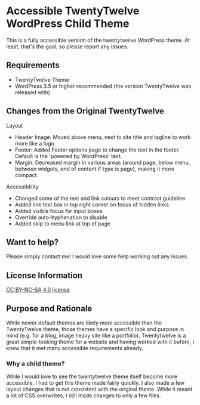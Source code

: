 # Accessible TwentyTwelve WordPress Child Theme
This is a fully accessible version of the twentytwelve WordPress theme. At least, that's the goal, so please report any issues.

## Requirements
* TwentyTwelve Theme
* WordPress 3.5 or higher recommended (the version TwentyTwelve was released with)

## Changes from the Original TwentyTwelve
Layout
* Header Image: Moved above menu, next to site title and tagline to work more like a logo.
* Footer: Added Footer options page to change the text in the footer. Default is the 'powered by WordPress' text.
* Margin: Decreased margin in various areas (around page, below menu, between widgets, end of content if type is page), making it more compact.

Accessiblility
* Changed some of the text and link colours to meet contrast guideline
* Added link text box in top right corner on focus of hidden links
* Added visible focus for input boxes
* Override auto-hyphenation to disable
* Added skip to menu link at top of page

## Want to help?
Please simply contact me! I would love some help working out any issues.

## License Information
[CC BY-NC-SA 4.0 license](http://creativecommons.org/licenses/by-nc-sa/4.0/)

## Purpose and Rationale
While newer default themes are likely more accessible than the TwentyTwelve theme, those themes have a specific look and purpose in mind (e.g. for a blog, image heavy site like a portfolio). Twentytwelve is a great simple-looking theme for a website and having worked with it before, I knew that it met many accessible requirements already.

### Why a child theme?
While I would love to see the twentytwelve theme itself become more accessible, I had to get this theme made fairly quickly. I also made a few layout changes that is not consistent with the original theme. While it meant a lot of CSS overwrites, I still made changes to only a few files.
